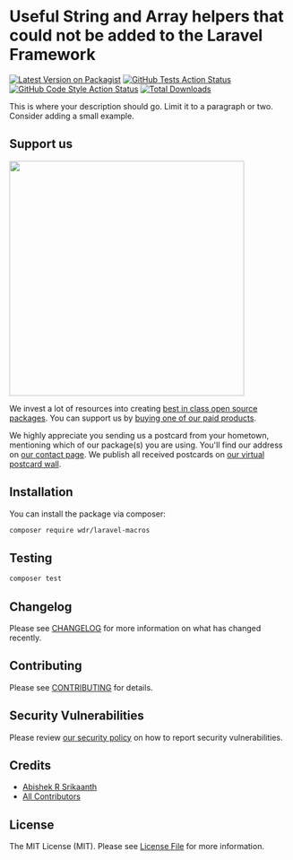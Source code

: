 # Useful String and Array helpers that could not be added to the Laravel Framework

[![Latest Version on Packagist](https://img.shields.io/packagist/v/abishekrsrikaanth/laravel-macros.svg?style=flat-square)](https://packagist.org/packages/abishekrsrikaanth/laravel-macros)
[![GitHub Tests Action Status](https://img.shields.io/github/actions/workflow/status/abishekrsrikaanth/laravel-macros/run-tests.yml?branch=main&label=tests&style=flat-square)](https://github.com/abishekrsrikaanth/laravel-macros/actions?query=workflow%3Arun-tests+branch%3Amain)
[![GitHub Code Style Action Status](https://img.shields.io/github/actions/workflow/status/abishekrsrikaanth/laravel-macros/fix-php-code-style-issues.yml?branch=main&label=code%20style&style=flat-square)](https://github.com/abishekrsrikaanth/laravel-macros/actions?query=workflow%3A"Fix+PHP+code+style+issues"+branch%3Amain)
[![Total Downloads](https://img.shields.io/packagist/dt/abishekrsrikaanth/laravel-macros.svg?style=flat-square)](https://packagist.org/packages/abishekrsrikaanth/laravel-macros)

This is where your description should go. Limit it to a paragraph or two. Consider adding a small example.

## Support us

[<img src="https://github-ads.s3.eu-central-1.amazonaws.com/laravel-macros.jpg?t=1" width="419px" />](https://spatie.be/github-ad-click/laravel-macros)

We invest a lot of resources into creating [best in class open source packages](https://spatie.be/open-source). You can support us by [buying one of our paid products](https://spatie.be/open-source/support-us).

We highly appreciate you sending us a postcard from your hometown, mentioning which of our package(s) you are using. You'll find our address on [our contact page](https://spatie.be/about-us). We publish all received postcards on [our virtual postcard wall](https://spatie.be/open-source/postcards).

## Installation

You can install the package via composer:

```bash
composer require wdr/laravel-macros
```

## Testing

```bash
composer test
```

## Changelog

Please see [CHANGELOG](CHANGELOG.md) for more information on what has changed recently.

## Contributing

Please see [CONTRIBUTING](CONTRIBUTING.md) for details.

## Security Vulnerabilities

Please review [our security policy](../../security/policy) on how to report security vulnerabilities.

## Credits

- [Abishek R Srikaanth](https://github.com/abishekrsrikaanth)
- [All Contributors](../../contributors)

## License

The MIT License (MIT). Please see [License File](LICENSE.md) for more information.
